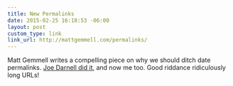 ```yaml
---
title: New Permalinks
date: 2015-02-25 16:18:53 -06:00
layout: post
custom_type: link
link_url: http://mattgemmell.com/permalinks/
---
```


Matt Gemmell writes a compelling piece on why we should ditch date permalinks. [Joe Darnell did it](http://www.joedarnell.com/post/permalinks), and now me too. Good riddance ridiculously long URLs!
